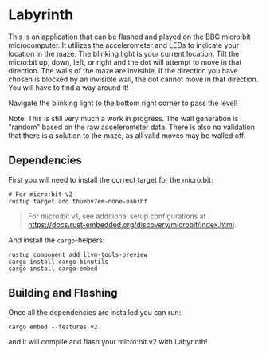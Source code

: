# Labyrinth

This is an application that can be flashed and played on the BBC micro:bit microcomputer. It utilizes the accelerometer and LEDs to indicate your location in the maze. The blinking light is your current location. Tilt the micro:bit up, down, left, or right and the dot will attempt to move in that direction.
The walls of the maze are invisible. If the direction you have chosen is blocked by an invisible wall, the dot cannot move in that direction. You will have to find a way around it!

Navigate the blinking light to the bottom right corner to pass the level!

Note: This is still very much a work in progress. The wall generation is "random" based on the raw accelerometer data. There is also no validation that there is a solution to the maze, as all valid moves may be walled off.

## Dependencies

First you will need to install the correct target for the micro:bit:

```console
# For micro:bit v2
rustup target add thumbv7em-none-eabihf
```

> For micro:bit v1, see additional setup configurations at https://docs.rust-embedded.org/discovery/microbit/index.html.

And install the `cargo`-helpers:

```console
rustup component add llvm-tools-preview
cargo install cargo-binutils
cargo install cargo-embed
```

## Building and Flashing
Once all the dependencies are installed you can run:

```console
cargo embed --features v2
```

and it will compile and flash your micro:bit v2 with Labyrinth!
